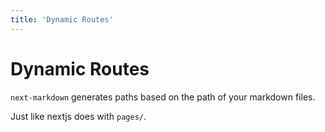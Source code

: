 ```yaml
---
title: 'Dynamic Routes'
---
```


# Dynamic Routes

`next-markdown` generates paths based on the path of your markdown files.

Just like nextjs does with `pages/`.
